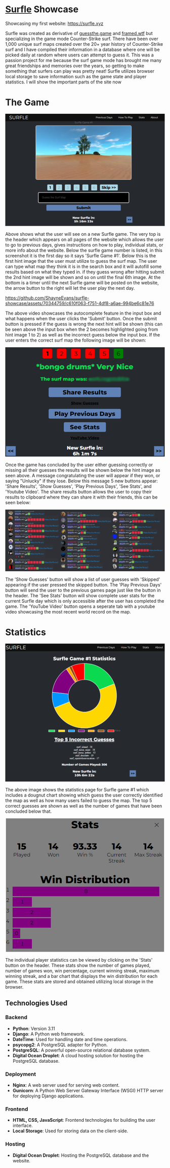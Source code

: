 # [Surfle](https://surfle.xyz) Showcase
Showcasing my first website: https://surfle.xyz

Surfle was created as derivative of [guessthe.game](guessthe.game) and [framed.wtf](framed.wtf) but specializing in the game mode Counter-Strike surf. There have been over 1,000 unique surf maps created over the 20+ year history of Counter-Strike surf and I have compiled their information in a database where one will be picked daily at random where users can attempt to guess it. This was a passion project for me because the surf game mode has brought me many great friendships and memories over the years, so getting to make something that surfers can play was pretty neat! Surfle utilizes browser local storage to save information such as the game state and player statistics. I will show the important parts of the site now

# The Game
<p align="center">
  <img src="https://github.com/ShayneEvans/surfle-showcase/blob/main/screenshots/surfle-game.PNG?raw=true" alt="Surfle Game"/>
</p>



Above shows what the user will see on a new Surfle game. The very top is the header which appears on all pages of the website which allows the user to go to previous days, gives instructions on how to play, individual stats, or more info about the website. Below the surfle game number is listed, in this screenshot it is the first day so it says 'Surfle Game #1'. Below this is the first hint image that the user must utilize to guess the surf map. The user can type what map they think it is in the search box and it will autofill some results based on what they typed in. if they guess wrong after hitting submit the 2nd hint image will be shown and so on until the final 6th image. At the bottom is a timer until the next Surfle game will be posted on the website, the arrow button to the right will let the user play the next day.

https://github.com/ShayneEvans/surfle-showcase/assets/70344759/c610f063-f751-4df8-a6ae-994be6c81e76

The above video showcases the autocomplete feature in the input box and what happens when the user clicks the 'Submit' button. Once the submit button is pressed if the guess is wrong the next hint will be shown (this can be seen above the input box when the 2 becomes highlighted going from hint image 1 to 2) as well as the incorrect guess below the input box. If the user enters the correct surf map the following image will be shown:

<p align="center">
  <img src="https://github.com/ShayneEvans/surfle-showcase/blob/main/screenshots/end-game.png?raw=true" alt="Surfle End Game"/>
</p>

Once the game has concluded by the user either guessing correctly or missing all their guesses the results will be shown below the hint image as seen above. A message congratulating the user will appear if they won, or saying "Unlucky" if they lose. Below this message 5 new buttons appear: 'Share Results', 'Show Guesses', 'Play Previous Days', 'See Stats', and 'Youtube Video'. The share results button allows the user to copy their results to clipboard where they can share it with their friends, this can be seen below:

<p align="center">
  <img src="https://github.com/ShayneEvans/surfle-showcase/blob/main/screenshots/surfle-share.png?raw=true" alt="Share Results"/>
</p>

The 'Show Guesses' button will show a list of user guesses with 'Skipped' appearing if the user pressed the skipped button. The 'Play Previous Days' button will send the user to the previous games page just like the button in the header. The 'See Stats' button will show complete user stats for the current Surfle day which is only accessible after the user has completed the game. The 'YouTube Video' button opens a seperate tab with a youtube video showcasing the most recent world record on the map.

# Statistics
<p align="center">
  <img src="https://github.com/ShayneEvans/surfle-showcase/blob/main/screenshots/daily-stats.PNG?raw=true" alt="Surfle Daily Stats"/>
</p>

The above image shows the statistics page for Surfle game #1 which includes a dougnut chart showing which guess the user correctly identified the map as well as how many users failed to guess the map. The top 5 correct guesses are shown as well as the number of games that have been concluded below that.

<p align="center">
  <img src="https://github.com/ShayneEvans/surfle-showcase/blob/main/screenshots/player-stats.png?raw=true" alt="Surfle User Stats"/>
</p>

The individual player statistics can be viewed by clicking on the 'Stats' button on the header. These stats show the number of games played, number of games won, win percentage, current winning streak, maximum winning streak, and a bar chart that displays the win distribution for each game. These stats are stored and obtained utilizing local storage in the browser.


## Technologies Used

### Backend
- **Python**: Version 3.11
- **Django**: A Python web framework.
- **DateTime**: Used for handling date and time operations.
- **psycopg2**: A PostgreSQL adapter for Python.
- **PostgreSQL**: A powerful open-source relational database system.
- **Digital Ocean Droplet**: A cloud hosting solution for hosting the PostgreSQL database.

### Deployment
- **Nginx**: A web server used for serving web content.
- **Gunicorn**: A Python Web Server Gateway Interface (WSGI) HTTP server for deploying Django applications.

### Frontend
- **HTML, CSS, JavaScript**: Frontend technologies for building the user interface.
- **Local Storage**: Used for storing data on the client-side.

### Hosting
- **Digital Ocean Droplet**: Hosting the PostgreSQL database and the website.
